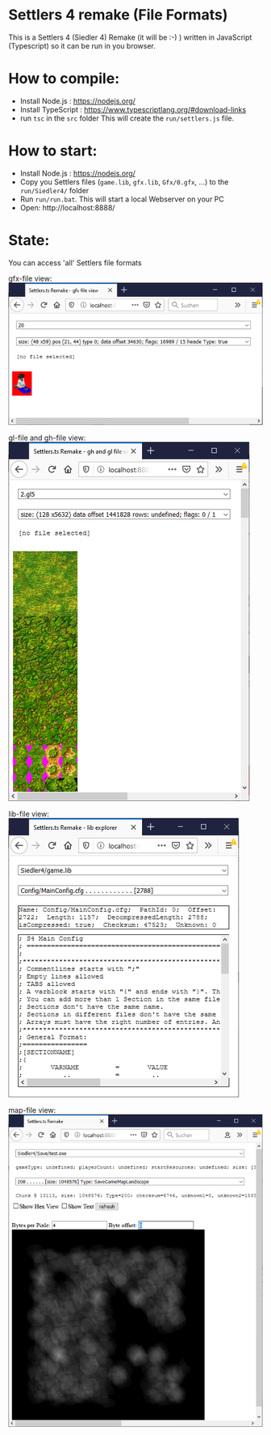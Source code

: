 # Settlers 4 remake (File Formats)
This is a Settlers 4 (Siedler 4) Remake (it will be :-) ) written in JavaScript (Typescript) so 
  it can be run in you browser.
  

# How to compile:
* Install Node.js : https://nodejs.org/
* Install TypeScript : https://www.typescriptlang.org/#download-links
* run `tsc` in the `src` folder
This will create the `run/settlers.js` file.


# How to start:
* Install Node.js : https://nodejs.org/
* Copy you Settlers files (`game.lib`, `gfx.lib`, `Gfx/0.gfx`, ...) to the `run/Siedler4/` folder
* Run `run/run.bat`. This will start a local Webserver on your PC
* Open: http://localhost:8888/


# State:
You can access 'all' Settlers file formats

gfx-file view:
![screenshot](docu/example-gfx-view.png)

gl-file and gh-file view:
![screenshot](docu/example-gx-view.png)

lib-file view:
![screenshot](docu/example-lib-view.png)

map-file view:
![screenshot](docu/example-map-view.png)

